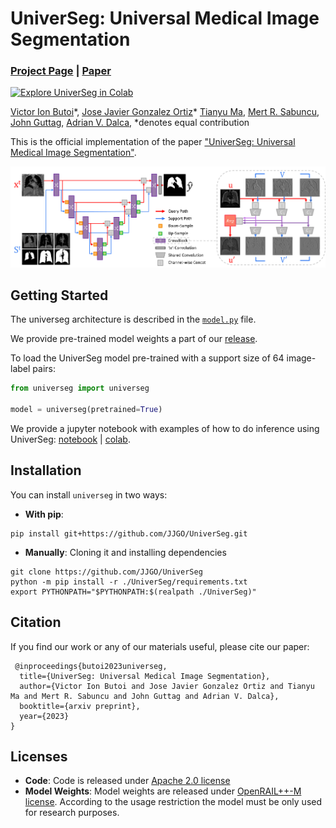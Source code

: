 # UniverSeg: Universal Medical Image Segmentation

### [Project Page](https://universeg.csail.mit.edu) | [Paper](https://arxiv.org/abs/1809.05231)

[![Explore UniverSeg in Colab](https://colab.research.google.com/assets/colab-badge.svg)](https://colab.research.google.com/drive/19Sauvhyzae5qvVLguaZRCuH1vJ5oTuw-?usp=sharing)<br>

[Victor Ion Butoi](https://victorbutoi.github.io)\*,
[Jose Javier Gonzalez Ortiz](https://josejg.com)\*
[Tianyu Ma](https://www.linkedin.com/in/tianyu-ma-472219174/),
[Mert R. Sabuncu](https://sabuncu.engineering.cornell.edu/),
[John Guttag](https://people.csail.mit.edu/guttag/),
[Adrian V. Dalca](http://www.mit.edu/~adalca/),
 \*denotes equal contribution

 This is the official implementation of the paper ["UniverSeg: Universal Medical Image Segmentation"](https://arxiv.org/abs/1809.05231).

![network](https://raw.githubusercontent.com/JJGO/UniverSeg/gh-pages/assets/images/network-architecture.png)

## Getting Started

The universeg architecture is described in the [`model.py`](https://github.com/JJGO/UniverSeg/blob/main/universeg/model.py#L125) file.

We provide pre-trained model weights a part of our [release](https://github.com/JJGO/UniverSeg/releases/tag/weights).

To load the UniverSeg model pre-trained with a support size of 64 image-label pairs:

```python
from universeg import universeg

model = universeg(pretrained=True)
```

We provide a jupyter notebook with examples of how to do inference using UniverSeg: [notebook](https://nbviewer.org/github/JJGO/UniverSeg/blob/gh-pages/jupyter/UniverSeg_demo.ipynb#) | [colab](https://colab.research.google.com/assets/colab-badge.svg).


## Installation

You can install `universeg` in two ways:

- **With pip**:

```shell
pip install git+https://github.com/JJGO/UniverSeg.git
```

- **Manually**: Cloning it and installing dependencies

```shell
git clone https://github.com/JJGO/UniverSeg
python -m pip install -r ./UniverSeg/requirements.txt
export PYTHONPATH="$PYTHONPATH:$(realpath ./UniverSeg)"
```


## Citation

If you find our work or any of our materials useful, please cite our paper:
```
 @inproceedings{butoi2023universeg,
  title={UniverSeg: Universal Medical Image Segmentation},
  author={Victor Ion Butoi and Jose Javier Gonzalez Ortiz and Tianyu Ma and Mert R. Sabuncu and John Guttag and Adrian V. Dalca},
  booktitle={arxiv preprint},
  year={2023}
}
```

## Licenses

- **Code**: Code is released under [Apache 2.0 license](LICENSE)
- **Model Weights**: Model weights are released under [OpenRAIL++-M license](LICENSE-model). According to the usage restriction the model must be only used for research purposes.